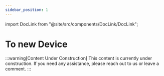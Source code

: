 ```yaml
---
sidebar_position: 1
---
```


import DocLink from "@site/src/components/DocLink/DocLink";

# To new Device

:::warning[Content Under Construction]
This content is currently under construction. If you need any assistance, please <DocLink to="/docs/Support/ConnectWithUs">reach out to us</DocLink> or leave a comment.
:::
